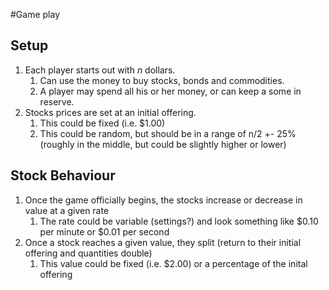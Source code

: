 #Game play

## Setup

1. Each player starts out with _n_ dollars. 
    1. Can use the money to buy stocks, bonds and commodities.
    1. A player may spend all his or her money, or can keep a some in reserve.
1. Stocks prices are set at an initial offering.
    1. This could be fixed (i.e. $1.00)
    1. This could be random, but should be in a range of n/2 +- 25% (roughly in the middle, but could be slightly higher or lower)


## Stock Behaviour

1. Once the game officially begins, the stocks increase or decrease in value at a given rate
    1. The rate could be variable (settings?) and look something like $0.10 per minute or $0.01 per second
1. Once a stock reaches a given value, they split (return to their initial offering and quantities double)
    1. This value could be fixed (i.e. $2.00) or a percentage of the inital offering
